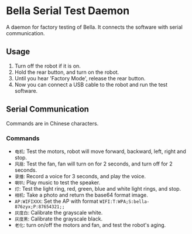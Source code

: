 # Bella Serial Test Daemon

A daemon for factory testing of Bella. It connects the software with serial communication.

## Usage

1. Turn off the robot if it is on.
2. Hold the rear button, and turn on the robot.
3. Until you hear 'Factory Mode', release the rear button.
4. Now you can connect a USB cable to the robot and run the test software.

## Serial Communication

Commands are in Chinese characters.

### Commands

- `电机`: Test the motors, robot will move forward, backward, left, right and stop.
- `风扇`: Test the fan, fan will turn on for 2 seconds, and turn off for 2 seconds.
- `录播`: Record a voice for 3 seconds, and play the voice.
- `喇叭`: Play music to test the speaker.
- `灯`: Test the light ring, red, green, blue and white light rings, and stop.
- `相机`: Take a photo and return the base64 format image.
- `AP:WIFIXXX`: Set the AP with format `WIFI:T:WPA;S:bella-876zyx;P:87654321;;`
- `灰度白`: Calibrate the grayscale white.
- `灰度黑`: Calibrate the grayscale black.
- `老化`: turn on/off the motors and fan, and test the robot's aging.
